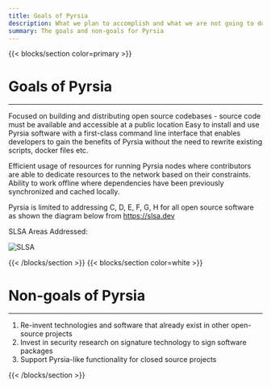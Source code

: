 ```yaml
---
title: Goals of Pyrsia 
description: What we plan to accomplish and what we are not going to do
summary: The goals and non-goals for Pyrsia
---
```


{{< blocks/section color=primary >}}
<div class="col-12">
<h1 class="text-center">Goals of Pyrsia</h1>
<hr>
</div>

Focused on building and distributing open source codebases - source code must be available and accessible at a public location
Easy to install and use Pyrsia software with a first-class command line interface that enables developers to gain the benefits of Pyrsia without the need to rewrite existing scripts, docker files etc.

Efficient usage of resources for running Pyrsia nodes where contributors are able to dedicate resources to the network based on their constraints. Ability to work offline where dependencies have been previously synchronized and cached locally.

Pyrsia is limited to addressing C, D, E, F, G, H for all open source software as shown the diagram below from https://slsa.dev

SLSA Areas Addressed:


![SLSA](/images/slsa.png)

{{< /blocks/section >}}
{{< blocks/section color=white >}}

<div class="col-12">
<h1 class="text-center">Non-goals of Pyrsia</h1>
<hr>
</div>

1. Re-invent technologies and software that already exist in other open-source projects
2. Invest in security research on signature technology to sign software packages
3. Support Pyrsia-like functionality for closed source projects

{{< /blocks/section >}}
